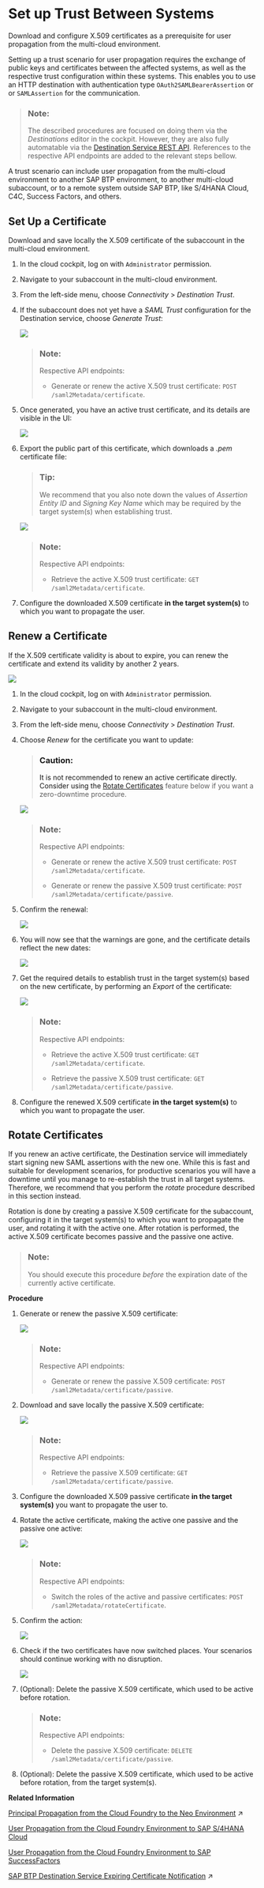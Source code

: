 <!-- loio82dbecae3454493782d16a79e30f1a6d -->

# Set up Trust Between Systems

Download and configure X.509 certificates as a prerequisite for user propagation from the multi-cloud environment.

Setting up a trust scenario for user propagation requires the exchange of public keys and certificates between the affected systems, as well as the respective trust configuration within these systems. This enables you to use an HTTP destination with authentication type `OAuth2SAMLBearerAssertion` or or `SAMLAssertion` for the communication.

> ### Note:  
> The described procedures are focused on doing them via the *Destinations* editor in the cockpit. However, they are also fully automatable via the [Destination Service REST API](destination-service-rest-api-23ccafb.md). References to the respective API endpoints are added to the relevant steps bellow.

A trust scenario can include user propagation from the multi-cloud environment to another SAP BTP environment, to another multi-cloud subaccount, or to a remote system outside SAP BTP, like S/4HANA Cloud, C4C, Success Factors, and others.



<a name="loio82dbecae3454493782d16a79e30f1a6d__setup_cert"/>

## Set Up a Certificate

Download and save locally the X.509 certificate of the subaccount in the multi-cloud environment.

1.  In the cloud cockpit, log on with `Administrator` permission.
2.  Navigate to your subaccount in the multi-cloud environment.
3.  From the left-side menu, choose *Connectivity* \> *Destination Trust*.
4.  If the subaccount does not yet have a *SAML Trust* configuration for the Destination service, choose *Generate Trust*:

    ![](images/CS_Set_Up_Trust_Between_Systems_1_7faa0e0.png)

    > ### Note:  
    > Respective API endpoints:
    > 
    > -   Generate or renew the active X.509 trust certificate: `POST /saml2Metadata/certificate`.

5.  Once generated, you have an active trust certificate, and its details are visible in the UI:

    ![](images/CS_Set_Up_Trust_Between_Systems_2_b67fa4b.png)

6.  Export the public part of this certificate, which downloads a *.pem* certificate file:

    > ### Tip:  
    > We recommend that you also note down the values of *Assertion Entity ID* and *Signing Key Name* which may be required by the target system\(s\) when establishing trust.

    ![](images/CS_Set_Up_Trust_Between_Systems_3_fdb3c48.png)

    > ### Note:  
    > Respective API endpoints:
    > 
    > -   Retrieve the active X.509 trust certificate: `GET /saml2Metadata/certificate`.

7.  Configure the downloaded X.509 certificate **in the target system\(s\)** to which you want to propagate the user.



<a name="loio82dbecae3454493782d16a79e30f1a6d__renew_cert"/>

## Renew a Certificate

If the X.509 certificate validity is about to expire, you can renew the certificate and extend its validity by another 2 years.

![](images/CS_Set_Up_Trust_Between_Systems_4_6134aea.png)

1.  In the cloud cockpit, log on with `Administrator` permission.
2.  Navigate to your subaccount in the multi-cloud environment.
3.  From the left-side menu, choose *Connectivity* \> *Destination Trust*.
4.  Choose *Renew* for the certificate you want to update:

    > ### Caution:  
    > It is not recommended to renew an active certificate directly. Consider using the [Rotate Certificates](set-up-trust-between-systems-82dbeca.md#loio82dbecae3454493782d16a79e30f1a6d__rotate) feature below if you want a zero-downtime procedure.

    ![](images/CS_Set_Up_Trust_Between_Systems_5_07ccaab.png)

    > ### Note:  
    > Respective API endpoints:
    > 
    > -   Generate or renew the active X.509 trust certificate: `POST /saml2Metadata/certificate`.
    > 
    > -   Generate or renew the passive X.509 trust certificate: `POST /saml2Metadata/certificate/passive`.

5.  Confirm the renewal:

    ![](images/CS_Set_Up_Trust_Between_Systems_6_e029009.png)

6.  You will now see that the warnings are gone, and the certificate details reflect the new dates:

    ![](images/CS_Set_Up_Trust_Between_Systems_7_b818ee0.png)

7.  Get the required details to establish trust in the target system\(s\) based on the new certificate, by performing an *Export* of the certificate:

    ![](images/CS_Set_Up_Trust_Between_Systems_8_ad1ba5b.png)

    > ### Note:  
    > Respective API endpoints:
    > 
    > -   Retrieve the active X.509 trust certificate: `GET /saml2Metadata/certificate`.
    > 
    > -   Retrieve the passive X.509 trust certificate: `GET /saml2Metadata/certificate/passive`.

8.  Configure the renewed X.509 certificate **in the target system\(s\)** to which you want to propagate the user.



<a name="loio82dbecae3454493782d16a79e30f1a6d__rotate"/>

## Rotate Certificates

If you renew an active certificate, the Destination service will immediately start signing new SAML assertions with the new one. While this is fast and suitable for development scenarios, for productive scenarios you will have a downtime until you manage to re-establish the trust in all target systems. Therefore, we recommend that you perform the *rotate* procedure described in this section instead.

Rotation is done by creating a passive X.509 certificate for the subaccount, configuring it in the target system\(s\) to which you want to propagate the user, and rotating it with the active one. After rotation is performed, the active X.509 certificate becomes passive and the passive one active.

> ### Note:  
> You should execute this procedure *before* the expiration date of the currently active certificate.

**Procedure**

1.  Generate or renew the passive X.509 certificate:

    ![](images/CS_Set_Up_Trust_Between_Systems_9_32f70df.png)

    > ### Note:  
    > Respective API endpoints:
    > 
    > -   Generate or renew the passive X.509 certificate: `POST /saml2Metadata/certificate/passive`.

2.  Download and save locally the passive X.509 certificate:

    ![](images/CS_Set_Up_Trust_Between_Systems_10_9d2590b.png)

    > ### Note:  
    > Respective API endpoints:
    > 
    > -   Retrieve the passive X.509 certificate: `GET /saml2Metadata/certificate/passive`.

3.  Configure the downloaded X.509 passive certificate **in the target system\(s\)** you want to propagate the user to.
4.  Rotate the active certificate, making the active one passive and the passive one active:

    ![](images/CS_Set_Up_Trust_Between_Systems_11_e32544e.png)

    > ### Note:  
    > Respective API endpoints:
    > 
    > -   Switch the roles of the active and passive certificates: `POST /saml2Metadata/rotateCertificate`.

5.  Confirm the action:

    ![](images/CS_Set_Up_Trust_Between_Systems_12_8e346d7.png)

6.  Check if the two certificates have now switched places. Your scenarios should continue working with no disruption.

    ![](images/CS_Set_Up_Trust_Between_Systems_13_8fa2c8b.png)

7.  \(Optional\): Delete the passive X.509 certificate, which used to be active before rotation.

    > ### Note:  
    > Respective API endpoints:
    > 
    > -   Delete the passive X.509 certificate: `DELETE /saml2Metadata/certificate/passive`.

8.  \(Optional\): Delete the passive X.509 certificate, which used to be active before rotation, from the target system\(s\).

**Related Information**  


[Principal Propagation from the Cloud Foundry to the Neo Environment](https://help.sap.com/viewer/65de2977205c403bbc107264b8eccf4b/Cloud/en-US/391e9ed92ff448e0b4bacac69f853516.html#loio391e9ed92ff448e0b4bacac69f853516 "Enable an application in your subaccount in the Cloud Foundry environment to access an OAuth-protected application in a subaccount in the Neo environment without user login (and user interaction) in the second application. For this scenario to work, the two subaccounts need to be in mutual trust, and in trust with the same identity provider. The first application will propagate its logged-in user to the second application using an OAuth2SAMLBearer destination.") :arrow_upper_right:

[User Propagation from the Cloud Foundry Environment to SAP S/4HANA Cloud](user-propagation-from-the-cloud-foundry-environment-to-sap-s-4hana-cloud-9af03a0.md "Configure user propagation (single sign-on), using OAuth communication from the SAP BTP Cloud Foundry environment to S/4HANA Cloud. As OAuth mechanism, you use the OAuth 2.0 SAML Bearer Assertion Flow.")

[User Propagation from the Cloud Foundry Environment to SAP SuccessFactors](user-propagation-from-the-cloud-foundry-environment-to-sap-successfactors-67a3b83.md "Configure user propagation from the SAP BTP Cloud Foundry environment to SAP SuccessFactors.")

[SAP BTP Destination Service Expiring Certificate Notification](https://help.sap.com/viewer/5967a369d4b74f7a9c2b91f5df8e6ab6/Cloud/en-US/92e3840b38824ea28f8c9be692ca5f83.html "This event is triggered for expiring certificates with no automatic renewal. It is triggered a few times for each expiring certificate - 14 days before certificate expiration, 7 days before certificate expiration and 3 days before certificate expiration.") :arrow_upper_right:

